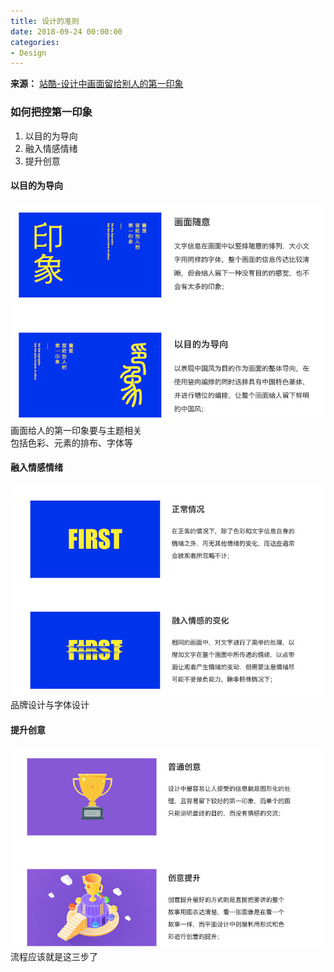 ```yaml
---
title: 设计的准则
date: 2018-09-24 00:00:00
categories:
- Design
---
```

**来源：**
[站酷-设计中画面留给别人的第一印象](http://www.zcool.com.cn/article/ZNjE4NzMy.html)

### 如何把控第一印象
1. 以目的为导向
2. 融入情感情绪
3. 提升创意

#### 以目的为导向
![image.png](imags/7955445-a7affac7b7e300b5.png)  
画面给人的第一印象要与主题相关  
包括色彩、元素的排布、字体等  

#### 融入情感情绪
![image.png](imags/7955445-ac06878cb91d36c9.png)  
品牌设计与字体设计  

#### 提升创意
![image.png](imags/7955445-da6cdabb1c5f5015.png)  
流程应该就是这三步了  
